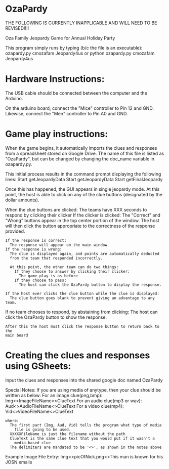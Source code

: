OzaPardy
========
THE FOLLOWING IS CURRENTLY INAPPLICABLE AND WILL NEED TO BE REVISED!!!!

Oza Family Jeopardy Game for Annual Holiday Party

This program simply runs by typing (b/c the file is an executable): 
     ozapardy.py cmozafam Jeopardy4us
  or python ozapardy.py cmozafam Jeopardy4us
  

Hardware Instructions:
==========================================================================
The USB cable should be connected between the computer and the Arduino. 

On the arduino board, connect the "Mice" controller to Pin 12 and GND.  
Likewise, connect the "Men" controller to Pin A0 and GND.

Game play instructions:
==========================================================================
When the game begins, it automatically imports the clues and responses
from a spreadsheet stored on Google Drive.  The name of this file is listed
as "OzaPardy", but can be changed by changing the doc_name variable in
ozapardy.py.

This initial process results in the command prompt displaying the following lines:
  Start getJeopardyData
  Start getJeopardyData
  Start getFinalJeopardy

Once this has happened, the GUI appears in single jeopardy mode. At this 
point, the host is able to click on any of the clue buttons (designated by
the dollar amounts). 

When the clue buttons are clicked:
  The teams have XXX seconds to respond by clicking their clicker
  If the clicker is clicked:
    The "Correct" and "Wrong" buttons appear in the top center portion of 
    the window.  The host will then click the button appropriate to the 
    correctness of the response provided.

    If the response is correct:
      The response will appear on the main window
    If the response is wrong:
      The clue is displayed again, and points are automatically deducted
      from the team that responded incorrectly.

      At this point, the other team can do two things:
        If they choose to answer by clicking their clicker:
          The game play is as before
        If they choose to pass:
          The host can click the OzaPardy button to display the response.

    If the host ever clicks the clue button while the clue is displayed:
      The clue button goes blank to prevent giving an advantage to any team.

  If no team chooses to respond, by abstaining from clicking:
    The host can click the OzaPardy button to show the response.

    After this the host must click the response button to return back to the
    main board

Creating the clues and responses using GSheets:
===========================================================================
Input the clues and responses into the shared google doc named OzaPardy<year>

Special Notes:
   If you are using media of anytype, then your clue should be written as below:
     For an image clue(png,bmp):
       Img<>ImageFileName<>ClueText
     For an audio clue(mp3 or wav):
       Aud<>AudioFileName<>ClueText
     For a video clue(mp4):
       Vid<>VideoFileName<>ClueText

    where:
      The first part (Img, Aud, Vid) tells the program what type of media 
        file is going to be used.
      XXXXXFileName is just the filename without the path
      ClueText is the same clue text that you would put if it wasn't a 
        media-based clue
      The delimiters are mandated to be '<>', as shown in the notes above

  Example Image File Entry:
    Img<>picOfNick.png<>This man is known for his JOSN emails

